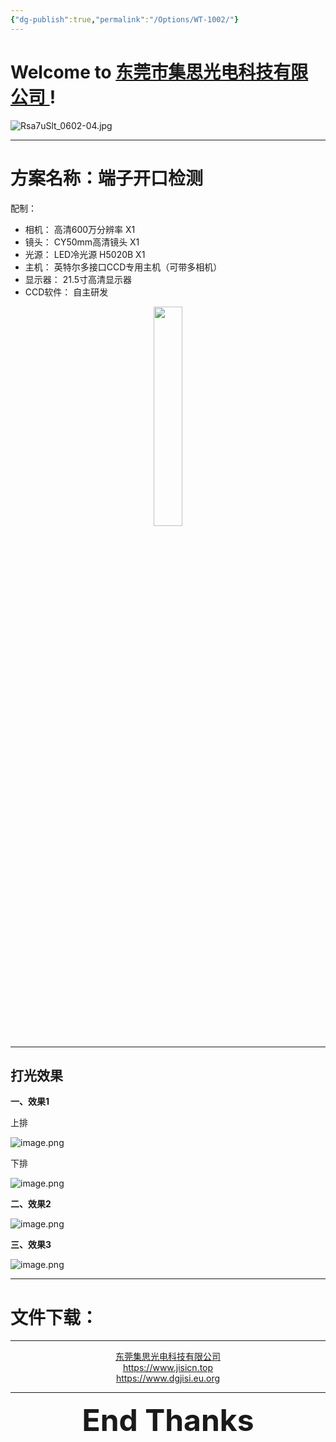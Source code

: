 ```yaml
---
{"dg-publish":true,"permalink":"/Options/WT-1002/"}
---
```



# Welcome to [东莞市集思光电科技有限公司 ](https://jisicn.top) ! 

![Rsa7uSlt_0602-04.jpg](https://tc.899900.xyz/img/202303301656475.jpg)


---

# 方案名称：端子开口检测
配制：
- 相机： 高清600万分辨率    X1
- 镜头： CY50mm高清镜头    X1
- 光源： LED冷光源 H5020B    X1
- 主机： 英特尔多接口CCD专用主机（可带多相机）   
- 显示器： 21.5寸高清显示器
- CCD软件： 自主研发

<div align="center"><img src="https://tc.899900.xyz/img/202304141702855.png" width="30%" height="30%"></img></div>

---

## 打光效果

**一、效果1**

上排

![image.png](https://tc.899900.xyz/img/202304141708237.png)


下排

![image.png](https://tc.899900.xyz/img/202304141710291.png)


**二、效果2**

![image.png](https://tc.899900.xyz/img/202304141711512.png)

**三、效果3**

![image.png](https://tc.899900.xyz/img/202304141714044.png)


---

# 文件下载：


---

<center><a href="Https://www.jisicn.top" target="_blank">东莞集思光电科技有限公司</a></center>
<center><a href="Https://www.jisicn.top" target="_blank">https://www.jisicn.top</a></center>
<center><a href="Https://www.dgjisi.eu.org" target="_blank">https://www.dgjisi.eu.org</a></center>

---

<div align='center' ><font size='50'><b>End Thanks</b></font></div>